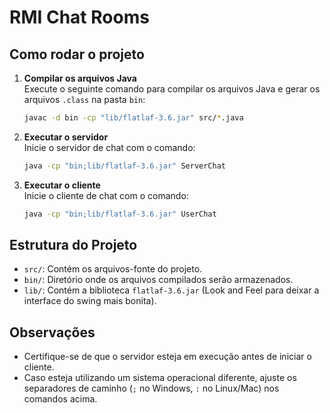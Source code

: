 # RMI Chat Rooms

## Como rodar o projeto

1. **Compilar os arquivos Java**  
    Execute o seguinte comando para compilar os arquivos Java e gerar os arquivos `.class` na pasta `bin`:

    ```bash
    javac -d bin -cp "lib/flatlaf-3.6.jar" src/*.java
    ```

2. **Executar o servidor**  
    Inicie o servidor de chat com o comando:

    ```bash
    java -cp "bin;lib/flatlaf-3.6.jar" ServerChat
    ```

3. **Executar o cliente**  
    Inicie o cliente de chat com o comando:

    ```bash
    java -cp "bin;lib/flatlaf-3.6.jar" UserChat
    ```

## Estrutura do Projeto

- `src/`: Contém os arquivos-fonte do projeto.
- `bin/`: Diretório onde os arquivos compilados serão armazenados.
- `lib/`: Contém a biblioteca `flatlaf-3.6.jar` (Look and Feel para deixar a interface do swing mais bonita).

## Observações

- Certifique-se de que o servidor esteja em execução antes de iniciar o cliente.
- Caso esteja utilizando um sistema operacional diferente, ajuste os separadores de caminho (`;` no Windows, `:` no Linux/Mac) nos comandos acima.
